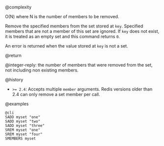 @complexity

O(N) where N is the number of members to be removed.


Remove the specified members from the set stored at `key`. Specified members
that are not a member of this set are ignored.  If `key` does not exist, it is
treated as an empty set and this command returns `0`.

An error is returned when the value stored at `key` is not a set.

@return

@integer-reply: the number of members that were removed from the set, not including non existing members.

@history

* `>= 2.4`: Accepts multiple `member` arguments. Redis versions older than 2.4 can only remove a set member per call.

@examples

    @cli
    SADD myset "one"
    SADD myset "two"
    SADD myset "three"
    SREM myset "one"
    SREM myset "four"
    SMEMBERS myset

